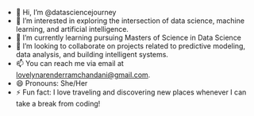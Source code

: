 - 👋 Hi, I’m @datasciencejourney
- 👀 I’m interested in exploring the intersection of data science, machine learning, and artificial intelligence.
- 🌱 I’m currently learning pursuing Masters of Science in Data Science
- 💞️ I’m looking to collaborate on projects related to predictive modeling, data analysis, and building intelligent systems.
- 📫 You can reach me via email at lovelynarenderramchandani@gmail.com.
- 😄 Pronouns: She/Her
- ⚡ Fun fact:  I love traveling and discovering new places whenever I can take a break from coding!

<!---
datasciencejourney/datasciencejourney is a ✨ special ✨ repository because its `README.md` (this file) appears on your GitHub profile.
You can click the Preview link to take a look at your changes.
--->
